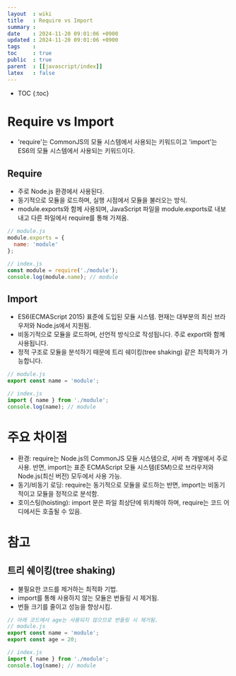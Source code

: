 ```yaml
---
layout  : wiki
title   : Require vs Import
summary : 
date    : 2024-11-20 09:01:06 +0900
updated : 2024-11-20 09:01:06 +0900
tags    : 
toc     : true
public  : true
parent  : [[javascript/index]]
latex   : false
---
```

* TOC
{:toc}

# Require vs Import
- 'require'는 CommonJS의 모듈 시스템에서 사용되는 키워드이고 'import'는 ES6의 모듈 시스템에서 사용되는 키워드이다.

## Require
- 주로 Node.js 환경에서 사용된다.
- 동기적으로 모듈을 로드하며, 실행 시점에서 모듈을 불러오는 방식.
- module.exports와 함께 사용되며, JavaScript 파일을 module.exports로 내보내고 다른 파일에서 require를 통해 가져옴.

```javascript
// module.js
module.exports = {
  name: 'module'
};

// index.js
const module = require('./module');
console.log(module.name); // module
```

## Import
- ES6(ECMAScript 2015) 표준에 도입된 모듈 시스템. 현재는 대부분의 최신 브라우저와 Node.js에서 지원됨.
- 비동기적으로 모듈을 로드하며, 선언적 방식으로 작성됩니다. 주로 export와 함께 사용됩니다.
- 정적 구조로 모듈을 분석하기 때문에 트리 쉐이킹(tree shaking) 같은 최적화가 가능합니다.

```javascript
// module.js
export const name = 'module';

// index.js
import { name } from './module';
console.log(name); // module
```

# 주요 차이점
- 환경: require는 Node.js의 CommonJS 모듈 시스템으로, 서버 측 개발에서 주로 사용. 반면, import는 표준 ECMAScript 모듈 시스템(ESM)으로 브라우저와 Node.js(최신 버전) 모두에서 사용 가능.
- 동기/비동기 로딩: require는 동기적으로 모듈을 로드하는 반면, import는 비동기적이고 모듈을 정적으로 분석함.
- 호이스팅(hoisting): import 문은 파일 최상단에 위치해야 하며, require는 코드 어디에서든 호출될 수 있음.

# 참고
## 트리 쉐이킹(tree shaking)
- 불필요한 코드를 제거하는 최적화 기법.
- import를 통해 사용하지 않는 모듈은 번들링 시 제거됨.
- 번들 크기를 줄이고 성능을 향상시킴.

```javascript
// 아래 코드에서 age는 사용되지 않으므로 번들링 시 제거됨.
// module.js
export const name = 'module';
export const age = 20;

// index.js
import { name } from './module';
console.log(name); // module
```
